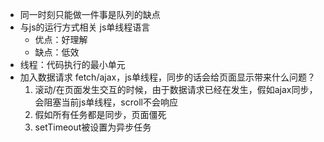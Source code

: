 - 同一时刻只能做一件事是队列的缺点
- 与js的运行方式相关 js单线程语言
    - 优点：好理解
    - 缺点：低效
- 线程：代码执行的最小单元
- 加入数据请求 fetch/ajax，js单线程，同步的话会给页面显示带来什么问题？
    1. 滚动/在页面发生交互的时候，由于数据请求已经在发生，假如ajax同步，会阻塞当前js单线程，scroll不会响应
    2. 假如所有任务都是同步，页面僵死
    3. setTimeout被设置为异步任务
